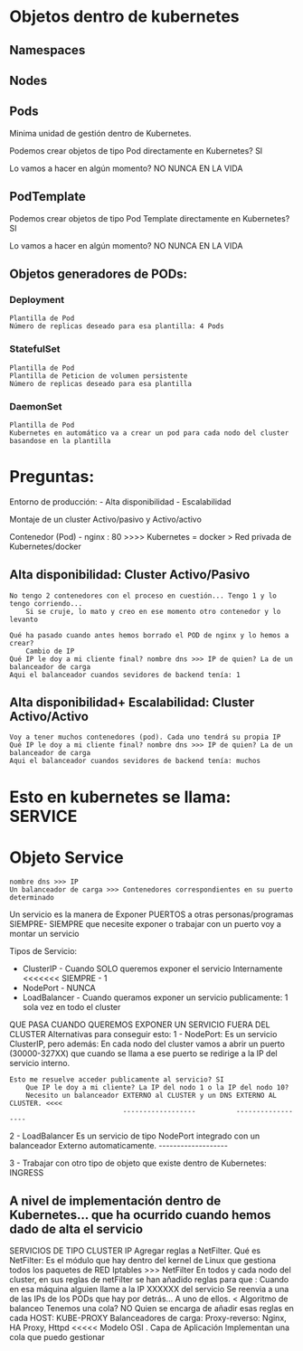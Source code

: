 # Objetos dentro de kubernetes

## Namespaces

## Nodes

## Pods

Minima unidad de gestión dentro de Kubernetes.

Podemos crear objetos de tipo Pod directamente en Kubernetes? SI

Lo vamos a hacer en algún momento? NO NUNCA EN LA VIDA

## PodTemplate

Podemos crear objetos de tipo Pod Template directamente en Kubernetes? SI

Lo vamos a hacer en algún momento? NO NUNCA EN LA VIDA

## Objetos generadores de PODs:

### Deployment
    Plantilla de Pod
    Número de replicas deseado para esa plantilla: 4 Pods
    
### StatefulSet
    Plantilla de Pod
    Plantilla de Peticion de volumen persistente
    Número de replicas deseado para esa plantilla
    
### DaemonSet
    Plantilla de Pod
    Kubernetes en automático va a crear un pod para cada nodo del cluster basandose en la plantilla






# Preguntas: 

Entorno de producción:
    - Alta disponibilidad
    - Escalabilidad
    
Montaje de un cluster Activo/pasivo y Activo/activo

Contenedor (Pod) - nginx : 80  >>>> Kubernetes = docker > Red privada de Kubernetes/docker

## Alta disponibilidad: Cluster Activo/Pasivo
    No tengo 2 contenedores con el proceso en cuestión... Tengo 1 y lo tengo corriendo... 
        Si se cruje, lo mato y creo en ese momento otro contenedor y lo levanto
    
    Qué ha pasado cuando antes hemos borrado el POD de nginx y lo hemos a crear?
        Cambio de IP
    Qué IP le doy a mi cliente final? nombre dns >>> IP de quien? La de un balanceador de carga
    Aqui el balanceador cuandos sevidores de backend tenía: 1

## Alta disponibilidad+ Escalabilidad: Cluster Activo/Activo
    Voy a tener muchos contenedores (pod). Cada uno tendrá su propia IP
    Qué IP le doy a mi cliente final? nombre dns >>> IP de quien? La de un balanceador de carga
    Aqui el balanceador cuandos sevidores de backend tenía: muchos

# Esto en kubernetes se llama: SERVICE

# Objeto Service
    nombre dns >>> IP 
    Un balanceador de carga >>> Contenedores correspondientes en su puerto determinado
    
Un servicio es la manera de Exponer PUERTOS a otras personas/programas
SIEMPRE- SIEMPRE que necesite exponer o trabajar con un puerto voy a montar un servicio

Tipos de Servicio:
- ClusterIP         - Cuando SOLO queremos exponer el servicio Internamente <<<<<<< SIEMPRE - 1
- NodePort          - NUNCA
- LoadBalancer      - Cuando queramos exponer un servicio publicamente: 1 sola vez en todo el cluster


QUE PASA CUANDO QUEREMOS EXPONER UN SERVICIO FUERA DEL CLUSTER
Alternativas para conseguir esto:
1 - NodePort:
        Es un servicio ClusterIP, pero además:
        En cada nodo del cluster vamos a abrir un puerto (30000-327XX)
            que cuando se llama a ese puerto se redirige a la IP del servicio interno.
    
    Esto me resuelve acceder publicamente al servicio? SI
        Que IP le doy a mi cliente? La IP del nodo 1 o la IP del nodo 10?
        Necesito un balanceador EXTERNO al CLUSTER y un DNS EXTERNO AL CLUSTER. <<<<
                                ------------------          ------------------
    
2 - LoadBalancer
    Es un servicio de tipo NodePort integrado con un balanceador Externo automaticamente.
                                                     -------------------
    
3 - Trabajar con otro tipo de objeto que existe dentro de Kubernetes: INGRESS



## A nivel de implementación dentro de Kubernetes... que ha ocurrido cuando hemos dado de alta el servicio

SERVICIOS DE TIPO CLUSTER IP
    Agregar reglas a NetFilter. Qué es NetFilter: 
        Es el módulo que hay dentro del kernel de Linux que gestiona todos los paquetes de RED
        Iptables >>> NetFilter
    En todos y cada nodo del cluster, en sus reglas de netFilter se han añadido reglas para que :
        Cuando en esa máquina alguien llame a la IP XXXXXX del servicio
        Se reenvia a una de las IPs de los PODs que hay por detrás... A uno de ellos. < Algoritmo de balanceo
            Tenemos una cola? NO
    Quien se encarga de añadir esas reglas en cada HOST: KUBE-PROXY
    Balanceadores de carga: Proxy-reverso: Nginx, HA Proxy, Httpd     <<<<<     Modelo OSI . Capa de Aplicación 
        Implementan una cola que puedo gestionar
